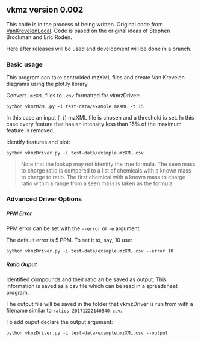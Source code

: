 ## vkmz version 0.002

This code is in the process of being written. Original code from [VanKrevelenLocal](https://github.com/HegemanLab/VanKrevelenLocal). Code is based on the original ideas of Stephen Brockman and Eric Roden.

Here after releases will be used and development will be done in a branch.

### Basic usage

This program can take centroided mzXML files and create Van Krevelen diagrams using the plot.ly library.

Convert `.mzXML` files to `.csv` formatted for vkmzDriver:
```
python vkmzMZML.py -i test-data/example.mzXML -t 15
```
In this case an input (`-i`) mzXML file is chosen and a threshold is set. In this case every feature that has an intensity less than 15% of the maximum feature is removed.

Identify features and plot:
```
python vkmzDriver.py -i test-data/example.mzXML.csv
```

> Note that the lookup may not identify the true formula. The seen mass to charge ratio is compared to a list of chemicals with a known mass to charge to ratio. The first chemical with a known mass to charge ratio within a range from a seen mass is taken as the formula.

### Advanced Driver Options

##### PPM Error

PPM error can be set with the `--error` or `-e` argument.

The default error is 5 PPM. To set it to, say, 10 use:
```
python vkmzDriver.py -i test-data/example.mzXML.csv --error 10
```

##### Ratio Ouput

Identified compounds and their ratio an be saved as output. This information is saved as a csv file which can be read in a spreadsheet program.

The output file will be saved in the folder that vkmzDriver is run from with a filename similar to `ratios-20171222140540.csv`.

To add ouput declare the output argument:
```
python vkmzDriver.py -i test-data/example.mzXML.csv --output
```
 
